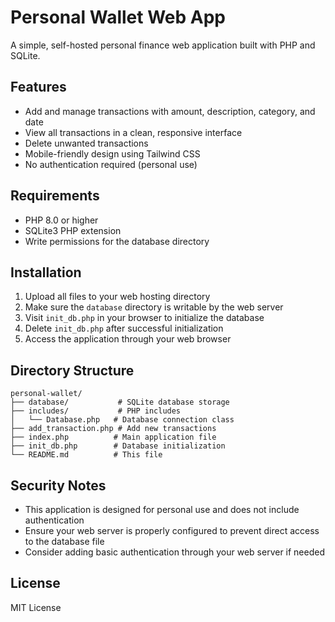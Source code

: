 # Personal Wallet Web App

A simple, self-hosted personal finance web application built with PHP and SQLite.

## Features

- Add and manage transactions with amount, description, category, and date
- View all transactions in a clean, responsive interface
- Delete unwanted transactions
- Mobile-friendly design using Tailwind CSS
- No authentication required (personal use)

## Requirements

- PHP 8.0 or higher
- SQLite3 PHP extension
- Write permissions for the database directory

## Installation

1. Upload all files to your web hosting directory
2. Make sure the `database` directory is writable by the web server
3. Visit `init_db.php` in your browser to initialize the database
4. Delete `init_db.php` after successful initialization
5. Access the application through your web browser

## Directory Structure

```
personal-wallet/
├── database/           # SQLite database storage
├── includes/           # PHP includes
│   └── Database.php   # Database connection class
├── add_transaction.php # Add new transactions
├── index.php          # Main application file
├── init_db.php        # Database initialization
└── README.md          # This file
```

## Security Notes

- This application is designed for personal use and does not include authentication
- Ensure your web server is properly configured to prevent direct access to the database file
- Consider adding basic authentication through your web server if needed

## License

MIT License
